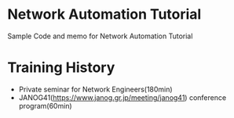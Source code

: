 # Network Automation Tutorial
Sample Code and memo for Network Automation Tutorial

# Training History
- Private seminar for Network Engineers(180min)
- JANOG41(https://www.janog.gr.jp/meeting/janog41) conference program(60min)
